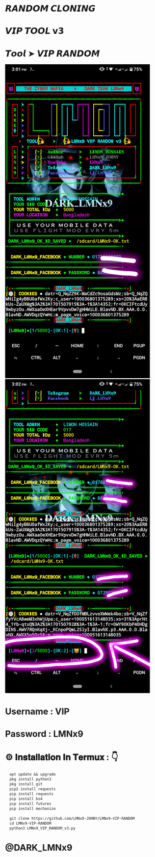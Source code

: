 # 𝙍𝘼𝙉𝘿𝙊𝙈 𝘾𝙇𝙊𝙉𝙄𝙉𝙂
# 𝙑𝙄𝙋 𝙏𝙊𝙊𝙇 𝘃𝟯
# 𝙏𝙤𝙤𝙡 ➤ 𝙑𝙄𝙋 𝙍𝘼𝙉𝘿𝙊𝙈

![logo](https://github.com/LMNx9-JOHNY/LMNx9-VIP-RANDOM/blob/main/InShot_20231202_150444134.jpg)
![logo](https://github.com/LMNx9-JOHNY/LMNx9-VIP-RANDOM/blob/main/InShot_20231202_150551681.jpg)

# Username : VIP
# Password : LMNx9
# ⚙️ 𝐈𝐧𝐬𝐭𝐚𝐥𝐥𝐚𝐭𝐢𝐨𝐧 𝐈𝐧 𝐓𝐞𝐫𝐦𝐮𝐱 : 👇

      apt update && upgrade
      pkg install python3
      pkg install git
      pip2 install requests
      pip install requests
      pip install bs4
      pip install futures
      pip install mechanize

      git clone https://github.com/LMNx9-JOHNY/LMNx9-VIP-RANDOM
      cd LMNx9-VIP-RANDOM
      python3 LMNx9_VIP_RANDOM_v3.py


#        @DARK_LMNx9

